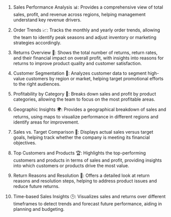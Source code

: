 1. Sales Performance Analysis 📊: Provides a comprehensive view of total sales, profit, and revenue across regions, helping management understand key revenue drivers.

2. Order Trends 📈: Tracks the monthly and yearly order trends, allowing the team to identify peak seasons and adjust inventory or marketing strategies accordingly.

3. Returns Overview 🔄: Shows the total number of returns, return rates, and their financial impact on overall profit, with insights into reasons for returns to improve product quality and customer satisfaction.

4. Customer Segmentation 👥: Analyzes customer data to segment high-value customers by region or market, helping target promotional efforts to the right audiences.

5. Profitability by Category 💼: Breaks down sales and profit by product categories, allowing the team to focus on the most profitable areas.

6. Geographic Insights 🌍: Provides a geographical breakdown of sales and returns, using maps to visualize performance in different regions and identify areas for improvement.

7. Sales vs. Target Comparison 🎯: Displays actual sales versus target goals, helping track whether the company is meeting its financial objectives.

8. Top Customers and Products 🏆: Highlights the top-performing customers and products in terms of sales and profit, providing insights into which customers or products drive the most value.

9. Return Reasons and Resolution 📝: Offers a detailed look at return reasons and resolution steps, helping to address product issues and reduce future returns.

10. Time-based Sales Insights 🕒: Visualizes sales and returns over different timeframes to detect trends and forecast future performance, aiding in planning and budgeting.
